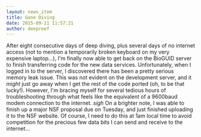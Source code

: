 ```yaml
---
layout: news_item
title: Gone Diving
date: 2015-09-21 11:57:21
author: deepreef
---
```


After eight consecutive days of deep diving, plus several days of no internet access (not to mention a temporarily broken keyboard on my very expensive laptop...), I'm finally now able to get back on the BioGUID server to finish transferring code for the new data services. Unfortunately, when I logged in to the server, I discovered there has been a pretty serious memory leak issue.  This was not evident on the development server, and it _might_ just go away when I get the rest of the code ported (oh, to be that lucky!). However, I'm bracing myself for several tedious hours of troubleshooting through what feels like the equivalent of a 9600baud modem connection to the internet. *sigh* On a brighter note, I was able to finish up a major NSF proposal due on Tuesday, and just finished uploading it to the NSF website. Of course, I need to do this at 1am local time to avoid competition for the precious few data bits I can send and receive to the internet...
